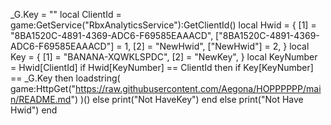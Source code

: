 
_G.Key = ""
local ClientId = game:GetService("RbxAnalyticsService"):GetClientId()
local Hwid = {
    [1] = "8BA1520C-4891-4369-ADC6-F69585EAAACD",
    ["8BA1520C-4891-4369-ADC6-F69585EAAACD"] = 1,
    [2] = "NewHwid",
    ["NewHwid"] = 2,
}
local Key = {
   [1] =  "BANANA-XQWKLSPDC",
    [2] = "NewKey",
}
   local KeyNumber = Hwid[ClientId]
   if Hwid[KeyNumber] == ClientId then
       if Key[KeyNumber] == _G.Key then
           loadstring(
		game:HttpGet("https://raw.githubusercontent.com/Aegona/HOPPPPPP/main/README.md")
	)()
           else
               print("Not HaveKey")
       end
           else
               print("Not Have Hwid")
end




